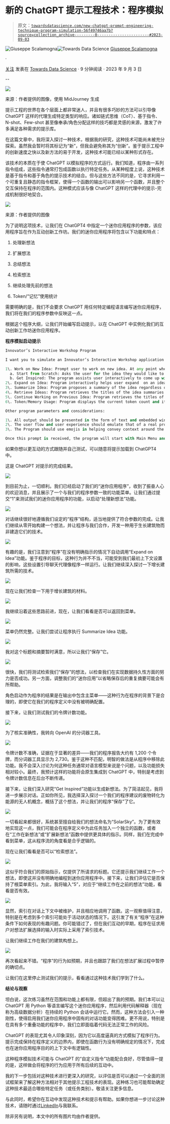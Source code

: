 # 新的 ChatGPT 提示工程技术：程序模拟

> 原文：[`towardsdatascience.com/new-chatgpt-prompt-engineering-technique-program-simulation-56f49746aa7b?source=collection_archive---------0-----------------------#2023-09-03`](https://towardsdatascience.com/new-chatgpt-prompt-engineering-technique-program-simulation-56f49746aa7b?source=collection_archive---------0-----------------------#2023-09-03)

[](https://medium.com/@hominum_universalis?source=post_page-----56f49746aa7b--------------------------------)![Giuseppe Scalamogna](https://medium.com/@hominum_universalis?source=post_page-----56f49746aa7b--------------------------------)[](https://towardsdatascience.com/?source=post_page-----56f49746aa7b--------------------------------)![Towards Data Science](https://towardsdatascience.com/?source=post_page-----56f49746aa7b--------------------------------) [Giuseppe Scalamogna](https://medium.com/@hominum_universalis?source=post_page-----56f49746aa7b--------------------------------)

·

[关注](https://medium.com/m/signin?actionUrl=https%3A%2F%2Fmedium.com%2F_%2Fsubscribe%2Fuser%2Fe039aa8b7221&operation=register&redirect=https%3A%2F%2Ftowardsdatascience.com%2Fnew-chatgpt-prompt-engineering-technique-program-simulation-56f49746aa7b&user=Giuseppe+Scalamogna&userId=e039aa8b7221&source=post_page-e039aa8b7221----56f49746aa7b---------------------post_header-----------) 发表在 [Towards Data Science](https://towardsdatascience.com/?source=post_page-----56f49746aa7b--------------------------------) · 9 分钟阅读 · 2023 年 9 月 3 日 [](https://medium.com/m/signin?actionUrl=https%3A%2F%2Fmedium.com%2F_%2Fvote%2Ftowards-data-science%2F56f49746aa7b&operation=register&redirect=https%3A%2F%2Ftowardsdatascience.com%2Fnew-chatgpt-prompt-engineering-technique-program-simulation-56f49746aa7b&user=Giuseppe+Scalamogna&userId=e039aa8b7221&source=-----56f49746aa7b---------------------clap_footer-----------)

--

[](https://medium.com/m/signin?actionUrl=https%3A%2F%2Fmedium.com%2F_%2Fbookmark%2Fp%2F56f49746aa7b&operation=register&redirect=https%3A%2F%2Ftowardsdatascience.com%2Fnew-chatgpt-prompt-engineering-technique-program-simulation-56f49746aa7b&source=-----56f49746aa7b---------------------bookmark_footer-----------)![](img/5639210e80645d1130cefa920300f7d3.png)

来源：作者提供的图像，使用 MidJourney 生成

提示工程的世界在各个层面上都非常迷人，并且有很多巧妙的方法可以引导像 ChatGPT 这样的代理生成特定类型的响应。诸如链式思维（CoT）、基于指令、N-shot、Few-shot 甚至像奉承/角色分配这样的技巧都是灵感的来源，激发了许多满足各种需求的提示库。

在这篇文章中，我将深入探讨一种技术，根据我的研究，这种技术可能尚未被充分探索。虽然我会暂时将其标记为“新”，但我会避免称其为“创新”。鉴于提示工程中的创新速度之快以及新方法的易于开发，这种技术可能已经以某种形式存在。

该技术的本质在于使 ChatGPT 以模拟程序的方式运行。我们知道，程序由一系列指令组成，这些指令通常打包成函数以执行特定任务。从某种程度上说，这种技术是基于指令和基于角色的提示技术的结合。但与这些方法不同的是，它寻求利用一个可重复且静态的指令框架，使得一个函数的输出可以影响另一个函数，并且整个交互保持在程序的范围内。这种模式应该与像 ChatGPT 这样的代理中的提示-完成机制很好地契合。

![](img/8f76c7112e2bff921353f1bf273237d6.png)

来源：作者提供的图像

为了说明这项技术，让我们在 ChatGPT4 中指定一个迷你应用程序的参数，该应用程序旨在作为互动创新工作坊。我们的迷你应用程序将包含以下功能和特点：

1.  处理新想法

1.  扩展想法

1.  总结想法

1.  检索想法

1.  继续处理先前的想法

1.  Token/“记忆”使用统计

需要明确的是，我们不会要求 ChatGPT 用任何特定编程语言编写迷你应用程序，我们将在我们的程序参数中反映这一点。

根据这个程序大纲，让我们开始编写启动提示，以在 ChatGPT 中实例化我们的互动创新工作坊迷你应用程序。

**程序模拟启动提示**

```py
Innovator’s Interactive Workshop Program

I want you to simulate an Innovator’s Interactive Workshop application whose core features are defined as follows:

1\. Work on New Idea: Prompt user to work on new idea. At any point when a user is ready to work through a new idea the program will suggest that a date or some time reference be provided. Here is additional detail on the options:
  a. Start from Scratch: Asks the user for the idea they would like to work on.
  b. Get Inspired: The program assists user interactively to come up with an idea to work on. The program will ask if the user has a general sense of an area to focus on or whether the program should present options. At all times the user is given the option to go directly to working on an idea.
2\. Expand on Idea: Program interactively helps user expand  on an idea.
3\. Summarize Idea: Program proposes a summary of the idea regardless of whether or not it has been expanded upon and proposes a title. The user may choose to rewrite or edit the summary. Once the user is satisfied with the summary, the program will "save" the idea summary.
4\. Retrieve Ideas: Program retrieves the titles of the idea summaries that were generated during the session. User is given the option to show a summary of one of the ideas or Continue Working on a Previous Idea.
5\. Continue Working on Previous Idea: Program retrieves the titles of the idea summaries that were generated during the session. User is asked to choose an idea to continue working on.
6\. Token/Memory Usage: Program displays the current token count and its percentage relative to the token limit of 32,000 tokens.

Other program parameters and considerations:

1\. All output should be presented in the form of text and embedded windows with code or markdown should not be used.
2\. The user flow and user experience should emulate that of a real program but nevertheless be conversational just like ChatGPT is.
3\. The Program should use emojis in helping convey context around the output. But this should be employed sparingly and without getting too carried away. The menu should however always have emojis and they should remain consistent throughout the conversation.

Once this prompt is received, the program will start with Main Menu and a short inspirational welcome message the program devises. Functions are selected by typing the number corresponding to the function or text that approximates to the function in question.  "Help" or "Menu" can be typed  at any time to return to this menu. 
```

如果你想以更互动的方式跟随并自己测试，可以随意将提示加载到 ChatGPT4 中。

这是 ChatGPT 对提示的完成结果。

![](img/5de6729285841a681d7a75ca867063e4.png)

到目前为止，一切顺利。我们已经启动了我们的“迷你应用程序”，收到了振奋人心的欢迎消息，并且展示了一个与我们的程序参数一致的功能菜单。让我们通过提交“1”来测试我们的迷你应用程序的功能，以启动“处理新想法”功能。

![](img/4e02140ce29b9e81907b1c205b38dda3.png)

对话继续很好地遵循我们设定的“程序”结构，适当地提供了符合参数的完成。让我们继续从零开始构建一个想法，并让程序与我们合作，开发一种用于生长建筑物而非建造它们的技术。

![](img/23b11d7363e1dd550a47c899f18286ff.png)

有趣的是，我们注意到“程序”在没有明确指示的情况下自动调用“Expand on Idea”功能。鉴于程序的目标，这种行为并不不当，可能受到我们最初上下文设置的影响，这些设置引导聊天代理像程序一样运行。让我们继续深入探讨一下增长建筑所需的技术。

![](img/14ac811a46722df7e87c7d1fe755efa9.png)

现在让我们检查一下用于增长建筑的材料。

![](img/afb9aecb941a3ab9cac99119d9a3e64a.png)

我继续沿着这些思路前进，现在，让我们看看是否可以返回到菜单。

![](img/8e8d0947adcb59c8b6219c8ae42d3f61.png)

菜单仍然完整。让我们尝试让程序执行 Summarize Idea 功能。

![](img/ffbf12cc3f76670330d78b717f0dfe8f.png)

我对这个标题和摘要暂时满意，所以让我们“保存”它。

![](img/70b2a80f80d2ef35c3743629b5a760ef.png)

很快，我们将测试检索我们“保存”的想法，以检查我们在实现数据持久性方面的努力是否成功。另一方面，调整我们的“迷你应用”以省略保存后的重复摘要可能会有所帮助。

角色启动作为程序的结果是在输出中包含主菜单——这种行为在程序的背景下是合理的，即使它在我们的程序定义中没有被明确配置。

接下来，让我们测试我们的令牌计数功能。

![](img/e85a97dcba2b2f53328f565c6637fff5.png)

为了核实准确性，我转向 OpenAI 的分词器工具。

![](img/791e2c68c44d9212d6cdd62a8a556272.png)

令牌计数不准确，证据在于显著的差异——我们的程序报告大约有 1,200 个令牌，而分词器工具显示为 2,730。鉴于这种不匹配，明智的做法是从程序中移除此功能。我不会深入讨论为何这种任务通常对语言模型来说是个问题，以及功能损失相对较小。最终，我预计这样的功能将会原生集成到 ChatGPT 中，特别是考虑到令牌计数信息在后台不断传递。

接下来，让我们深入研究“Get Inspired”功能以生成新想法。为了简洁起见，我将进一步展示对话。正如你所见，我选择深入探讨一个我们的程序建议的废物转化为能源的无人机概念，概括了这个想法，并让我们的程序“保存”了它。

![](img/3d4d55b455483b8b8849fe8f907bfd91.png)

一切看起来都很好，系统甚至擅自给我们的想法命名为“SolarSky”。为了更有效地实现这一点，我们可能会在程序定义中为此任务加入一个独立的函数，或者在“工作在新想法”或“扩展新想法”函数中提供更具体的指示。同样，我们在完成中看到菜单，这从程序流的角度看是合乎逻辑的。

现在让我们看看是否可以“检索想法”。

![](img/a4ae29e9fe3471683a32b828973c3140.png)

这似乎符合我们的原始指示，仅提供了所请求的标题。它还提示我们继续工作一个想法，即使这并没有明确地编程到迷你应用程序中。接下来，让我们评估它是否保持了根菜单索引。为此，我将输入“5”，对应于“继续工作在之前的想法”功能，看看是否有效。

![](img/98ccf59448e8d89deac0c79c93041c8d.png)

显然，索引在对话上下文中被维护，并且相应地调用了函数。这一观察值得注意，特别是在考虑到多个索引可能处于活动状态的情况下。这引发了有关“程序”在这种条件下如何表现的有趣问题。你可能错过了，但在我们互动的早期，程序在征求用户对想法扩展选择的输入时实际上采用了索引技术。

让我们继续工作在我们的建筑构想上。

![](img/3ce770c0fc332866d358c3eb565bbbe9.png)

再次看起来不错。“程序”的行为如预期，并且也跟踪了我们在想法扩展过程中暂停的确切点。

让我们在这里停止测试我们的提示，看看通过这种技术我们学到了什么。

**结论与观察**

坦白说，这次练习虽然在范围和功能上都有限，但超出了我的预期。我们本可以让 ChatGPT 用 Python 等语言编写这个迷你应用程序，然后利用代码解释器（现在称为高级数据分析）在持续的 Python 会话中运行它。然而，这种方法会引入一种刚性，使得启用我们迷你应用程序中固有的对话功能变得困难。更不用说，特别是在具有多个重叠功能的程序中，我们立即面临着代码无法正常工作的风险。

ChatGPT 的表现尤其令人印象深刻，因为它以高度逼真的方式模拟了程序行为。提示完成保持在程序定义的边界内，即使在函数行为没有明确规定的情况下，完成也在迷你应用程序目的的上下文中有逻辑性。

这种程序模拟技术可能与 ChatGPT 的“自定义指令”功能配合良好，尽管值得一提的是，这样做会将程序的行为应用于所有后续的互动中。

我的下一步包括对这种技术进行更深入的研究，以评估是否可以通过一个全面的测试框架来了解这种方法相对于其他提示工程技术的表现。这种练习也可能帮助确定这种技术最适合哪些特定任务（或任务类别）。敬请关注更多信息。

与此同时，希望你在互动中发现这种技术和提示有帮助。如果你想进一步讨论这种技术，请随时通过[LinkedIn](https://www.linkedin.com/in/giuseppe-scalamogna-8b389145/)与我联系。

除非另有说明，本文中的所有图片均由作者提供。
